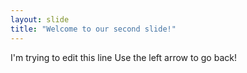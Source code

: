```yaml
---
layout: slide
title: "Welcome to our second slide!"
---
```

I'm trying to edit this line
Use the left arrow to go back!

